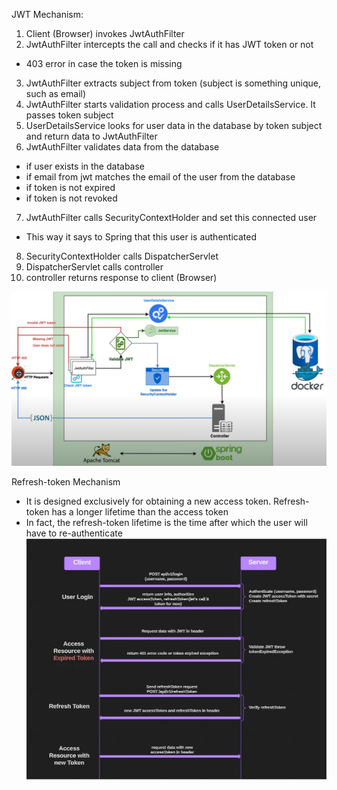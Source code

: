 JWT Mechanism:
1. Client (Browser) invokes JwtAuthFilter
2. JwtAuthFilter intercepts the call and checks if it has JWT token or not
- 403 error in case the token is missing
3. JwtAuthFilter extracts subject from token (subject is something unique, such as email)
4. JwtAuthFilter starts validation process and calls UserDetailsService. It passes token subject
5. UserDetailsService looks for user data in the database by token subject and return data to JwtAuthFilter
6. JwtAuthFilter validates data from the database  
- if user exists in the database
- if email from jwt matches the email of the user from the database
- if token is not expired
- if token is not revoked
7. JwtAuthFilter calls SecurityContextHolder and set this connected user
- This way it says to Spring that this user is authenticated
8. SecurityContextHolder calls DispatcherServlet
9. DispatcherServlet calls controller
10. controller returns response to client (Browser)

![JWT mechanism](doc/jwt_mechanism.PNG)

Refresh-token Mechanism  
- It is designed exclusively for obtaining a new access token. Refresh-token has a longer lifetime than the access token  
- In fact, the refresh-token lifetime is the time after which the user will have to re-authenticate
![refresh_token_mechanism](doc/refresh_token_mechanism.PNG)